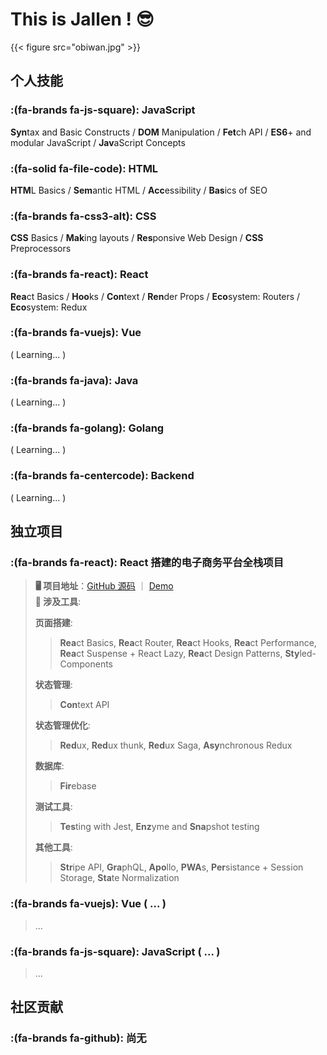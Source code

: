 # This is Jallen ! 😎

{{< figure src="obiwan.jpg" >}}

<!-- {{< style "text-align:center" >}}
{{< typeit >}} 
🤩 热爱编程，拟转行 **前端开发** 🥰 
{{< /typeit >}}
{{< /style >}} -->

## 个人技能

### :(fa-brands fa-js-square): **JavaScript**  
**Syn**tax and Basic Constructs / **DOM** Manipulation / **Fet**ch API / **ES6**+ and modular JavaScript / **Jav**aScript Concepts

### :(fa-solid fa-file-code):  **HTML**
**HTM**L Basics / **Sem**antic HTML / **Acc**essibility / **Bas**ics of SEO

### :(fa-brands fa-css3-alt):  **CSS**
**CSS** Basics / **Mak**ing layouts / **Res**ponsive Web Design / **CSS** Preprocessors

### :(fa-brands fa-react): **React**
**Rea**ct Basics / **Hoo**ks / **Con**text / **Ren**der Props / **Eco**system: Routers / **Eco**system: Redux

### :(fa-brands fa-vuejs): **Vue** 
( Learning... )

### :(fa-brands fa-java):  **Java** 
( Learning... )

### :(fa-brands fa-golang): **Golang** 
( Learning... )

### :(fa-brands fa-centercode): **Backend** 
( Learning... )

## 独立项目

### :(fa-brands fa-react): **React 搭建的电子商务平台全栈项目**
> **🖥 项目地址**：[GitHub 源码](https://github.com/jallenlau/crwn-clothing) ｜ [Demo](https://regal-empanada-b3ccfd.netlify.app/)    
> **🔧 涉及工具**: 
>   
> **页面搭建**: 
>> **Rea**ct Basics, **Rea**ct Router, **Rea**ct Hooks, **Rea**ct Performance, **Rea**ct Suspense + React Lazy, **Rea**ct Design Patterns, **Sty**led-Components 
> 
> **状态管理**: 
>> **Con**text API 
> 
> **状态管理优化**: 
>> **Red**ux, **Red**ux thunk, **Red**ux Saga, **Asy**nchronous Redux 
> 
> **数据库**: 
>> **Fir**ebase
>
> **测试工具**: 
>> **Tes**ting with Jest, **Enz**yme and **Sna**pshot testing
>
> **其他工具**: 
>> **Str**ipe API, **Gra**phQL, **Apo**llo, **PWA**s, **Per**sistance + Session Storage, **Sta**te Normalization

### :(fa-brands fa-vuejs): **Vue** ( ... )
>...

### :(fa-brands fa-js-square): **JavaScript** ( ... )
>...

## 社区贡献

### :(fa-brands fa-github): **尚无**
